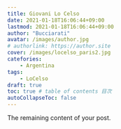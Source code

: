 ```yaml
---
title: Giovani Lo Celso 
date: 2021-01-18T16:06:44+09:00
lastmod: 2021-01-18T16:06:44+09:00
author: "Bucciarati"
avatar: /images/author.jpg
# authorlink: https://author.site
cover: /images/locelso_paris2.jpg
catefories:
    - Argentina
tags: 
    - LoCelso
draft: true
toc: true # table of contents 目次
autoCollapseToc: false
---
```



<!--more-->

The remaining content of your post.
